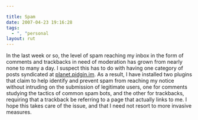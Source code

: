 ```yaml
---

title: Spam 
date: 2007-04-23 19:16:28
tags:
  - ", "personal
layout: rut
---
```


In the last week or so, the level of spam reaching my inbox in the form of comments and trackbacks in need of moderation has grown from nearly none to many a day.  I suspect this has to do with having one category of posts syndicated at [planet.pidgin.im][].  As a result, I have installed two plugins that claim to help identify and prevent spam from reaching my notice without intruding on the submission of legitimate users, one for comments studying the tactics of common spam bots, and the other for trackbacks, requiring that a trackback be referring to a page that actually links to me.  I hope this takes care of the issue, and that I need not resort to more invasive measures. 

[planet.pidgin.im]: http://planet.pidgin.im

